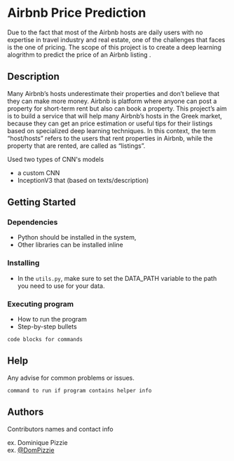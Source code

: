 # Airbnb Price Prediction

Due to the fact that most of the Airbnb hosts are daily users with no expertise in travel industry and real estate, one of the challenges that faces is the one of pricing. 
The scope of this project is to create a deep learning alogrithm to predict the price of an Airbnb listing .


## Description

Many Airbnb’s hosts underestimate their properties and don’t believe that they can make more money. Airbnb is platform where anyone can post a property for short-term rent but also can book a property.
This project’s aim is to build a service that will help many Airbnb’s hosts in the Greek market, because they can get an price estimation or useful tips for their listings based on specialized deep learning techniques. In this context, the term “host/hosts” refers to the users that rent properties in Airbnb, while the property that are rented, are called as “listings”.

Used two types of CNN's models
- a custom CNN
- InceptionV3 that (based on texts/description)

## Getting Started

### Dependencies

* Python should be installed in the system,
* Other libraries can be installed inline

### Installing

* In the `utils.py`, make sure to set the DATA_PATH variable to the path you need to use for your data.

### Executing program

* How to run the program
* Step-by-step bullets
```
code blocks for commands
```

## Help

Any advise for common problems or issues.
```
command to run if program contains helper info
```

## Authors

Contributors names and contact info

ex. Dominique Pizzie  
ex. [@DomPizzie](https://twitter.com/dompizzie)
